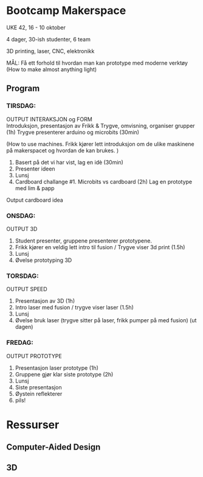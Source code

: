 # Bootcamp Makerspace
UKE 42, 16 - 10 oktober

4 dager, 30-ish studenter, 6 team 

3D printing, laser, CNC, elektronikk

MÅL: Få ett forhold til hvordan man kan prototype med moderne verktøy (How to make almost anything light)

## Program 

### TIRSDAG: 
OUTPUT INTERAKSJON og FORM  
Introduksjon, presentasjon av Frikk & Trygve, omvisning, organiser grupper (1h)
Trygve presenterer arduino og microbits (30min) 

(How to use machines. Frikk kjører lett introduksjon om de ulike maskinene på makerspacet og hvordan de kan brukes. )

1. Basert på det vi har vist, lag en idè (30min)
2. Presenter ideen
3. Lunsj
4. Cardboard challange #1. Microbits vs cardboard (2h) Lag en prototype med lim & papp

Output cardboard idea

### ONSDAG:
OUTPUT 3D

1. Student presenter, gruppene presenterer prototypene.
2. Frikk kjører en veldig lett intro til fusion / Trygve viser 3d print (1.5h) 
3. Lunsj 
4. Øvelse prototyping 3D 

### TORSDAG: 
OUTPUT SPEED 

1. Presentasjon av 3D (1h) 
2. Intro laser med fusion / trygve viser laser (1.5h)
3. Lunsj 
4. Øvelse bruk laser (trygve sitter på laser, frikk pumper på med fusion) (ut dagen) 

### FREDAG: 
OUTPUT PROTOTYPE

1. Presentasjon laser prototype (1h) 
2. Gruppene gjør klar siste prototype (2h)
3. Lunsj 
4. Siste presentasjon
5. Øystein reflekterer 
6. pils!

# Ressurser

## Computer-Aided Design

## 3D

##
